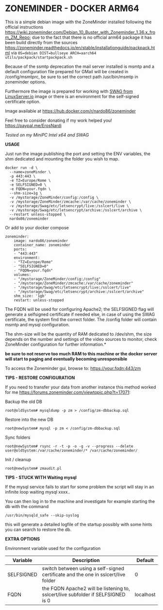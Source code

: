 # ZONEMINDER - DOCKER ARM64

This is a simple debian image with the ZoneMinder installed following the official instructions https://wiki.zoneminder.com/Debian_10_Buster_with_Zoneminder_1.36.x_from_ZM_Repo; due to the fact that there is no official arm64 package it has been build directly from the sources https://zoneminder.readthedocs.io/en/stable/installationguide/packpack.html via `OS=debian DIST=bullseye ARCH=aarch64 utils/packpack/startpackpack.sh`

Because of the ssmtp deprecation the mail server installed is msmtp and a default configuration file prepared for GMail will be created in /config/msmtprc, be sure to set the correct path /usr/bin/msmtp in zoneminder options.

Furthermore the image is prepared for working with [SWAG from LinuxServer.io](https://docs.linuxserver.io/general/swag/) image or there is an environment for the self-signed certificate option.

Image available at https://hub.docker.com/r/nardo86/zoneminder

Feel free to consider donating if my work helped you! https://paypal.me/ErosNardi

_Tested on my MiniPC Intel x64 and SWAG_


**USAGE**

Just run the image publishing the port and setting the ENV variables, the shm dedicated and mounting the folder you wish to map.

```
docker run -d \
  --name=zoneMinder \
  -p 443:443 \
  -e TZ=Europe/Rome \
  -e SELFSIGNED=0 \
  -e FQDN=your.fqdn \
  --shm-size=1g \
  -v /mystorage/ZoneMinder/config:/config \
  -v /mystorage/ZoneMinder/zmcache:/var/cache/zoneminder \
  -v /mystorage/Swag/etc/letsencrypt/live:/sslcert/live \
  -v /mystorage/Swag/etc/letsencrypt/archive:/sslcert/archive \
  --restart unless-stopped \
  nardo86/zoneminder
```

Or add to your docker compose

```
zoneminder:
    image: nardo86/zoneminder
    container_name: zoneminder
    ports:
    - "443:443"
    environment:
    - "TZ=Europe/Rome"
    - "SELFSIGNED=0"
    - "FQDN=your.fqdn"
    volumes:
    - "/mystorage/ZoneMinder/config:/config"
    - "/mystorage/ZoneMinder/zmcache:/var/cache/zoneminder"
    - "/mystorage/Swag/etc/letsencrypt/live:/sslcert/live"
    - "/mystorage/Swag/etc/letsencrypt/archive:/sslcert/archive"
    shm_size: '1gb'
    restart: unless-stopped
```

The FQDN will be used for configuring Apache2; the SELFSIGNED flag will generate a selfsigned certificate if needed else, in case of using the SWAG certificate, the system find the correct folder.
The /config folder will contain msmtp and mysql configuration.

The shm-size will be the quantity of RAM dedicated to /dev/shm, the size depends on the number and settings of the video sources to monitor, check ZoneMinder configuration for further information.*

**be sure to not reserve too much RAM to this machine or the docker server will start to paging and eventually becoming unresponsible**

To access the Zoneminder gui, browse to: https://your.fqdn:443/zm

**TIPS - RESTORE CONFIGURATION**

If you need to transfer your data from another instance this method worked for me https://forums.zoneminder.com/viewtopic.php?t=17071:

Backup the old DB

`root@oldSystem# mysqldump -p zm > /config/zm-dbbackup.sql`

Restore into the new DB

`root@newSystem# mysql -p zm < /config/zm-dbbackup.sql`

Sync folders

`root@newSystem# rsync -r -t -p -o -g -v --progress --delete user@oldSystem:/var/cache/zoneminder/* /var/cache/zoneminder/`

Init / cleanup

`root@newSystem# zmaudit.pl`

**TIPS - STUCK WITH Waiting mysql**

If the mysql service fails to start for some problem the script will stay in an infinite loop waiting mysql xxxx..

You can then log in to the machine and investigate for example starting the db with the command 

`/usr/bin/mysqld_safe --skip-syslog`

this will generate a detailed logfile of the startup possibly with some hints you can search to restore the db.

**EXTRA OPTIONS**

Environment variable used for the configuration

Variable|Description|Default
--------|-----------|-------
SELFSIGNED|switch between using a self-signed certificate and the one in sslcert/live folder|0
FQDN|the FQDN Apache2 will be listening to, sslcert/live subfolder if SELFSIGNED is 0 |localhost
